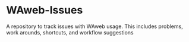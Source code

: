 # WAweb-Issues
A repository to track issues with WAweb usage.  This includes problems, work arounds, shortcuts, and workflow suggestions

